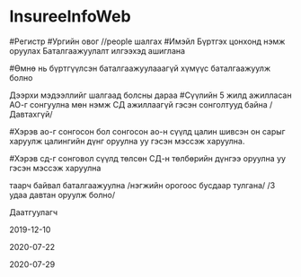 # InsureeInfoWeb

#Регистр
#Ургийн овог
//people шалгах
#Имэйл
Бүртгэх цонхонд нэмж оруулах
Баталгаажуулалт илгээхэд ашиглана

#Өмнө нь бүртгүүлсэн баталгаажуулааагүй хүмүүс баталгаажуулж болно

Дээрхи мэдээллийг шалгаад болсны дараа
#Сүүлийн 5 жилд ажилласан АО-г сонгуулна мөн нэмж СД ажиллаагүй гэсэн сонголтууд байна
/Давтахгүй/

#Хэрэв ао-г сонгосон бол сонгосон ао-н сүүлд цалин шивсэн он сарыг харуулж цалингийн дүнг оруулна уу гэсэн мэссэж харуулна.

#Хэрэв сд-г сонговол сүүлд төлсөн СД-н төлбөрийн дүнгээ оруулна уу гэсэн мэссэж харуулна

таарч байвал баталгаажуулна /нэгжийн орогоос бусдаар тулгана/
/3 удаа давтан оруулж болно/

Даатгуулагч

<!-- DONE 1. Гэрээний бүртгэл -->
<!-- TODO 2. Гэрээ байгуулах боломжгүй талаар мэдээлэх
   a. Гэрээ байгуулсан
   b. Тэтгэвэрт гарсан
   c. Нас барсан -->
<!-- DONE 4. Төлбөр төлөх хүсэлт илгээх -->
<!-- DONE 5. Төлбөр төлөгдөж гэрээ байгуулагдсан талаарх мэдэгдэл -->
<!-- DONE 6. Дараагийн төлбөр хийх хугацааг сануулах мэдэгдэл -->
<!-- TODO 7. Гэрээний хугацаа дуусаж байгааг сануулах мэдэгдэл -->
<!-- TODO 8. Тухайн сард ажилласан байвал мэдэгдэл -->
<!-- DONE 9. Ногдуулалт хийгдсэн талаар мэдэгдэл -->
<!-- TODO 10. Ногдуулалт хийлгүй алгассан талаар мэдэгдэл -->
<!-- DONE 11. Гэрээг сунгах хүсэлт илгээх
    a. Өмнөх нөхцлөөр сунгах
    b. Гэрээний нөхцлийг өөрчлөн сунгах -->
<!-- TODO 12. Доод хэмжээ өөрчлөгдөж гэрээ өөрчлөгдөж байгаа талаар мэдэгдэл -->
<!-- TODO 13. Гэрээ дуусгавар болсон талаар мэдэгдэл
    a. ӨН тэтгэвэрт гарсан
    b. Нас барвал
    c. Гэрээгээ шилжүүлсэн -->
<!-- TODO 14. Гэрээ шилжүүлэх
    a. Шимтгэлийн тооцоотой талаар мэдэгдэл
    b. Байцаагч зөвшөөрөөгүй талаар мэдэгдэл -->
<!-- TODO Logging -->

2019-12-10

<!-- DONE Төлбөр төлөхөд аль саруудыг төлөхөө сонгоод төлөх боломжтой байх -->
2020-07-22
<!-- DONE Гэрээ байгуулах аймаг, сумаа сонгох -->
<!-- DONE Гэрээ байгуулах үед ажиллаж байгаа, нас барсан, тэтгэвэр тогтоолгосон эсхийг шалгах -->
2020-07-29
<!-- TODO Төлбөр төлөх дансны жагаалт төлбөр төлөх үед харуулах -->